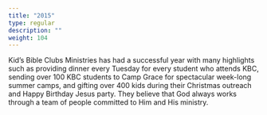 ```yaml
---
title: "2015"
type: regular
description: ""
weight: 104
---
```


Kid’s Bible Clubs Ministries has had a successful year with many highlights such as providing dinner every Tuesday for every student who attends KBC, sending over 100 KBC students to Camp Grace for spectacular week-long summer camps, and gifting over 400 kids during their Christmas outreach and Happy Birthday Jesus party. They believe that God always works through a team of people committed to Him and His ministry.
